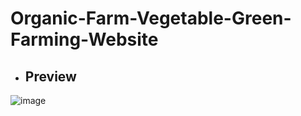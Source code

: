 # Organic-Farm-Vegetable-Green-Farming-Website
- ## Preview
![image](https://freewebsitecreate.net/wp-content/uploads/2023/03/Organic-Farm-Vegetable-Green-Farming-Website-Design-Template-with-Free-Source-Code-Download.webp)
